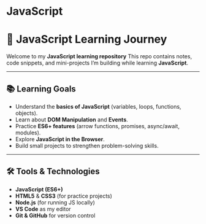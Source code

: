 ﻿# JavaScript

# 🚀 JavaScript Learning Journey

Welcome to my **JavaScript learning repository**
This repo contains notes, code snippets, and mini-projects I’m building while learning **JavaScript**.

---

## 📚 Learning Goals
- Understand the **basics of JavaScript** (variables, loops, functions, objects).
- Learn about **DOM Manipulation** and **Events**.
- Practice **ES6+ features** (arrow functions, promises, async/await, modules).
- Explore **JavaScript in the Browser**.
- Build small projects to strengthen problem-solving skills.

---

## 🛠️ Tools & Technologies
- **JavaScript (ES6+)**
- **HTML5** & **CSS3** (for practice projects)
- **Node.js** (for running JS locally)
- **VS Code** as my editor
- **Git & GitHub** for version control

